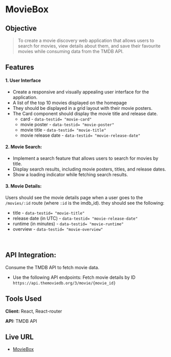 # MovieBox 

## Objective
> To create a movie discovery web application that allows users to search for movies, view details about them, and save their favourite movies while consuming data from the TMDB API.

## Features
#### 1. User Interface
- Create a responsive and visually appealing user interface for the application. 
- A list of the top 10 movies displayed on the homepage
- They should be displayed in a grid layout with their movie posters.
- The Card component should display the movie title and release date.
  - card - `data-testid= "movie-card"`
  - movie poster - `data-testid= "movie-poster"`
  - movie title - `data-testid= "movie-title"`
  - movie release date - `data-testid= "movie-release-date"`
#### 2. Movie Search:
- Implement a search feature that allows users to search for movies by title.
- Display search results, including movie posters, titles, and release dates.
- Show a loading indicator while fetching search results.
#### 3. Movie Details:
Users should see the movie details page when a user goes to the `/movies/:id` route (where `:id` is the imdb_id).
they should see the following:
- title - `data-testid= "movie-title"`
- release date (in UTC) - `data-testid= "movie-release-date"`
- runtime (in minutes) - `data-testid= "movie-runtime"`
- overview - `data-testid= "movie-overview"`
<br />

## API Integration:
Consume the TMDB API to fetch movie data. 
- Use the following API endpoints:
Fetch movie details by ID `https://api.themoviedb.org/3/movie/{movie_id}`

## Tools Used
 **Client:** React, React-router 

 **API:** TMDB API

## Live URL
- [MovieBox](https://movieb0x.netlify.app)
